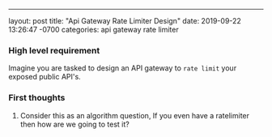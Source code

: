 ---
layout: post
title:  "Api Gateway Rate Limiter Design"
date:   2019-09-22 13:26:47 -0700
categories: api gateway rate limiter

### High level requirement
Imagine you are tasked to design an API gateway to `rate limit` your exposed public API's.


### First thoughts
1. Consider this as an algorithm question, If you even have a ratelimiter then how are we going to test it?